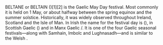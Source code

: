 BELTANE or BELTAIN ()[1][2] is the Gaelic May Day festival. Most commonly it is held on 1 May, or about halfway between the spring equinox and the summer solstice. Historically, it was widely observed throughout Ireland, Scotland and the Isle of Man. In Irish the name for the festival day is (), in Scottish Gaelic () and in Manx Gaelic /. It is one of the four Gaelic seasonal festivals—along with Samhain, Imbolc and Lughnasadh—and is similar to the Welsh .
